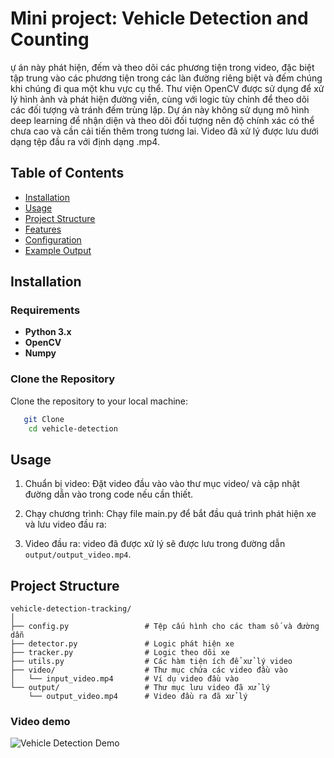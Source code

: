 # Mini project: Vehicle Detection and Counting

ự án này phát hiện, đếm và theo dõi các phương tiện trong video, đặc biệt tập trung vào các phương tiện trong các làn đường riêng biệt và đếm chúng khi chúng đi qua một khu vực cụ thể. Thư viện OpenCV được sử dụng để xử lý hình ảnh và phát hiện đường viền, cùng với logic tùy chỉnh để theo dõi các đối tượng và tránh đếm trùng lặp. Dự án này không sử dụng mô hình deep learning để nhận diện và theo dõi đối tượng nên độ chính xác có thể chưa cao và cần cải tiến thêm trong tương lai. Video đã xử lý được lưu dưới dạng tệp đầu ra với định dạng .mp4.

## Table of Contents

- [Installation](#installation)
- [Usage](#usage)
- [Project Structure](#project-structure)
- [Features](#features)
- [Configuration](#configuration)
- [Example Output](#example-output)

## Installation
### Requirements

- **Python 3.x**
- **OpenCV**
- **Numpy**
### Clone the Repository
Clone the repository to your local machine:
```bash
   git Clone    
    cd vehicle-detection
```
## Usage
1. Chuẩn bị video: Đặt video đầu vào vào thư mục video/ và cập nhật đường dẫn vào trong code nếu cần thiết.
2. Chạy chương trình: Chạy file main.py để bắt đầu quá trình phát hiện xe và lưu video đầu ra:

3. Video đầu ra: video đã được xử lý sẽ được lưu trong đường dẫn `output/output_video.mp4`.

## Project Structure
```
vehicle-detection-tracking/
│
├── config.py                 # Tệp cấu hình cho các tham số và đường dẫn
├── detector.py               # Logic phát hiện xe
├── tracker.py                # Logic theo dõi xe
├── utils.py                  # Các hàm tiện ích để xử lý video
├── video/                    # Thư mục chứa các video đầu vào
│   └── input_video.mp4       # Ví dụ video đầu vào
└── output/                   # Thư mục lưu video đã xử lý
    └── output_video.mp4      # Video đầu ra đã xử lý
```

### Video demo
![Vehicle Detection Demo](output/output_video.gif)
